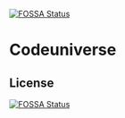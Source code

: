 [![FOSSA Status](https://app.fossa.com/api/projects/git%2Bgithub.com%2Fjctaoo%2Fcodeuniverse.svg?type=shield)](https://app.fossa.com/projects/git%2Bgithub.com%2Fjctaoo%2Fcodeuniverse?ref=badge_shield)

# Codeuniverse

## License
[![FOSSA Status](https://app.fossa.com/api/projects/git%2Bgithub.com%2Fjctaoo%2Fcodeuniverse.svg?type=large)](https://app.fossa.com/projects/git%2Bgithub.com%2Fjctaoo%2Fcodeuniverse?ref=badge_large)